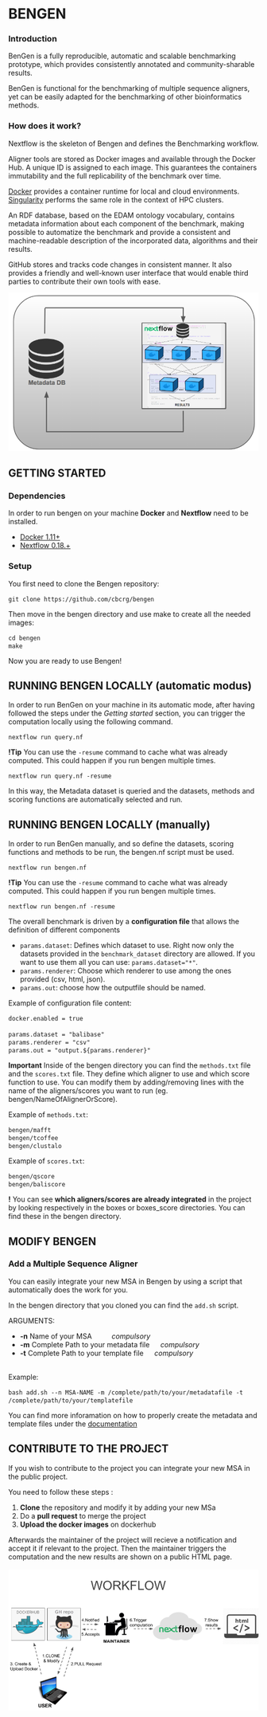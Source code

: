 # BENGEN

### Introduction

BenGen is a fully reproducible, automatic and scalable benchmarking prototype, which provides consistently annotated and community-sharable results.

BenGen is functional for the benchmarking of multiple sequence aligners, yet can be easily adapted for the benchmarking of other bioinformatics methods.

### How does it work?

Nextflow is the skeleton of Bengen and defines the Benchmarking workflow.

Aligner tools are stored as Docker images and available through the Docker Hub. 
A unique ID is assigned to each image. This guarantees the containers immutability and 
the full replicability of the benchmark over time.  

[Docker](https://www.docker.com/) provides a container runtime for local and cloud environments. 
[Singularity](http://singularity.lbl.gov/) performs the same role in the context of HPC clusters.

An RDF database, based on the EDAM ontology vocabulary, contains metadata information about each component of the benchmark, making possible to automatize the benchmark and provide a consistent and machine-readable description of the incorporated data, algorithms and their results.

GitHub stores and tracks code changes in consistent manner. It also provides a friendly and 
well-known user interface that would enable third parties to contribute their own tools with ease. <br> 

![alt tag](https://github.com/cbcrg/bengen/blob/master/images/bg-meta.png)

## GETTING STARTED

### Dependencies 
In order to run bengen on your machine **Docker** and **Nextflow** need to be installed.

* [Docker 1.11+](http://www.docker.com) 
* [Nextflow 0.18.+](http://www.nextflow.io)

### Setup 

You first need to clone the Bengen repository: 
 
```
git clone https://github.com/cbcrg/bengen
```

Then move in the bengen directory and use make to create all the needed images:

```
cd bengen
make
```

Now you are ready to use Bengen!

## RUNNING BENGEN LOCALLY (automatic modus)

In order to run BenGen on your machine in its automatic mode, after having followed the steps under the *Getting started* section, you can trigger the computation locally using the following command.

```
nextflow run query.nf
```
**!Tip**
You can use the `-resume` command to cache what was already computed. This could happen if you run bengen multiple times.

```
nextflow run query.nf -resume
```

In this way, the Metadata dataset is queried and the datasets, methods and scoring functions are automatically selected and run.

## RUNNING BENGEN LOCALLY (manually)

In order to run BenGen manually, and so define the datasets, scoring functions and methods to be run, the bengen.nf script must be used.

```
nextflow run bengen.nf
```
**!Tip**
You can use the `-resume` command to cache what was already computed. This could happen if you run bengen multiple times.

```
nextflow run bengen.nf -resume
```


The overall benchmark is driven by a **configuration file** that allows the definition of different components 

* `params.dataset`: Defines which dataset to use. Right now only the datasets provided in the `benchmark_dataset` directory are allowed. If you want to use them all you can use: `params.dataset="*"`.
* `params.renderer`: Choose which renderer to use among the ones provided (csv, html, json). 
* `params.out`: choose how the outputfile should be named. 

Example of configuration file content: 
```
docker.enabled = true

params.dataset = "balibase"
params.renderer = "csv"
params.out = "output.${params.renderer}"
```

**Important** 
Inside of the bengen directory you can find the `methods.txt` file and the `scores.txt` file.
They define which aligner to use and which score function to use.
You can modify them by adding/removing lines with the name of the aligners/scores you want to run (eg. bengen/NameOfAlignerOrScore).

Example of `methods.txt`:

```
bengen/mafft
bengen/tcoffee
bengen/clustalo
```

Example of `scores.txt`: 

```
bengen/qscore
bengen/baliscore
```

**!**    You can see **which aligners/scores are already integrated** in the project by looking respectively in the boxes or boxes_score directories. You can find these in the bengen directory.


## MODIFY BENGEN 

### Add a Multiple Sequence Aligner 

You can easily integrate your new MSA in Bengen by using a script that automatically does the work for you.

In the bengen directory that you cloned you can find the `add.sh`  script. 

ARGUMENTS: 
 * **-n** Name of your MSA  &emsp; &emsp; _compulsory_<br>
 * **-m** Complete Path to your metadata file &ensp;&ensp;  _compulsory_<br>
 * **-t** Complete Path to your template file &ensp;&ensp; _compulsory_ <br>

<br>
Example: 

    bash add.sh --n MSA-NAME -m /complete/path/to/your/metadatafile -t /complete/path/to/your/templatefile 
    
You can find more inforamation on how to properly create the metadata and template files under the [documentation](https://github.com/cbcrg/bengen/blob/master/Documentation.md)


## CONTRIBUTE TO THE PROJECT
If you wish to contribute to the project you can integrate your new MSA in the public project.

You need to follow these steps : 

1. **Clone** the repository and modify it by adding your new MSa
2. Do a **pull request** to merge the project
3. **Upload the docker images** on dockerhub 

Afterwards the maintainer of the project will recieve a notification and accept it if relevant to the project. Then the maintainer triggers the computation and the new results are shown on a public HTML page.
<br><br>
![alt tag](https://github.com/cbcrg/bengen/blob/master/images/bg-02.png)


